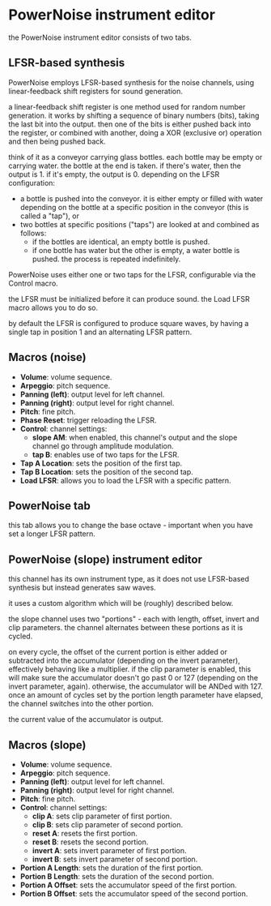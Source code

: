 # PowerNoise instrument editor

the PowerNoise instrument editor consists of two tabs.

## LFSR-based synthesis

PowerNoise employs LFSR-based synthesis for the noise channels, using linear-feedback shift registers for sound generation.

a linear-feedback shift register is one method used for random number generation.
it works by shifting a sequence of binary numbers (bits), taking the last bit into the output. then one of the bits is either pushed back into the register, or combined with another, doing a XOR (exclusive or) operation and then being pushed back.

think of it as a conveyor carrying glass bottles. each bottle may be empty or carrying water.
the bottle at the end is taken. if there's water, then the output is 1. if it's empty, the output is 0.
depending on the LFSR configuration:
- a bottle is pushed into the conveyor. it is either empty or filled with water depending on the bottle at a specific position in the conveyor (this is called a "tap"), or
- two bottles at specific positions ("taps") are looked at and combined as follows:
  - if the bottles are identical, an empty bottle is pushed.
  - if one bottle has water but the other is empty, a water bottle is pushed.
the process is repeated indefinitely.

PowerNoise uses either one or two taps for the LFSR, configurable via the Control macro.

the LFSR must be initialized before it can produce sound. the Load LFSR macro allows you to do so.

by default the LFSR is configured to produce square waves, by having a single tap in position 1 and an alternating LFSR pattern.

## Macros (noise)

- **Volume**: volume sequence.
- **Arpeggio**: pitch sequence.
- **Panning (left)**: output level for left channel.
- **Panning (right)**: output level for right channel.
- **Pitch**: fine pitch.
- **Phase Reset**: trigger reloading the LFSR.
- **Control**: channel settings:
  - **slope AM**: when enabled, this channel's output and the slope channel go through amplitude modulation.
  - **tap B**: enables use of two taps for the LFSR.
- **Tap A Location**: sets the position of the first tap.
- **Tap B Location**: sets the position of the second tap.
- **Load LFSR**: allows you to load the LFSR with a specific pattern.

## PowerNoise tab

this tab allows you to change the base octave - important when you have set a longer LFSR pattern.

## PowerNoise (slope) instrument editor

this channel has its own instrument type, as it does not use LFSR-based synthesis but instead generates saw waves.

it uses a custom algorithm which will be (roughly) described below.

the slope channel uses two "portions" - each with length, offset, invert and clip parameters.
the channel alternates between these portions as it is cycled.

on every cycle, the offset of the current portion is either added or subtracted into the accumulator (depending on the invert parameter), effectively behaving like a multiplier.
if the clip parameter is enabled, this will make sure the accumulator doesn't go past 0 or 127 (depending on the invert parameter, again). otherwise, the accumulator will be ANDed with 127.
once an amount of cycles set by the portion length parameter have elapsed, the channel switches into the other portion.

the current value of the accumulator is output.

## Macros (slope)

- **Volume**: volume sequence.
- **Arpeggio**: pitch sequence.
- **Panning (left)**: output level for left channel.
- **Panning (right)**: output level for right channel.
- **Pitch**: fine pitch.
- **Control**: channel settings:
  - **clip A**: sets clip parameter of first portion.
  - **clip B**: sets clip parameter of second portion.
  - **reset A**: resets the first portion.
  - **reset B**: resets the second portion.
  - **invert A**: sets invert parameter of first portion.
  - **invert B**: sets invert parameter of second portion.
- **Portion A Length**: sets the duration of the first portion.
- **Portion B Length**: sets the duration of the second portion.
- **Portion A Offset**: sets the accumulator speed of the first portion.
- **Portion B Offset**: sets the accumulator speed of the second portion.
